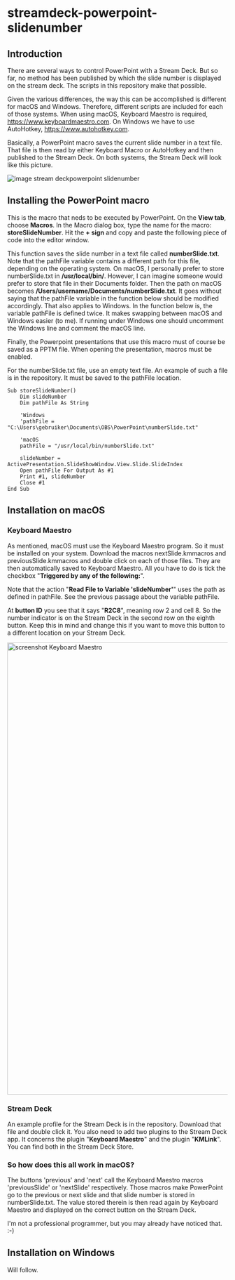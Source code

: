 # streamdeck-powerpoint-slidenumber
## Introduction
There are several ways to control PowerPoint with a Stream Deck. But so far, no method has been published by which the slide number is displayed on the stream deck. The scripts in this repository make that possible.

Given the various differences, the way this can be accomplished is different for macOS and Windows. Therefore, different scripts are included for each of those systems. When using macOS, Keyboard Maestro is required, https://www.keyboardmaestro.com. On Windows we have to use AutoHotkey, https://www.autohotkey.com.

Basically, a PowerPoint macro saves the current slide number in a text file. That file is then read by either Keyboard Macro or AutoHotkey and then published to the Stream Deck. 
On both systems, the Stream Deck will look like this picture. 

![image stream deckpowerpoint slidenumber](https://user-images.githubusercontent.com/2992051/128610860-d135c847-7085-4fdc-9766-f427daf2f761.png)

## Installing the PowerPoint macro
This is the macro that neds to be executed by PowerPoint. On the **View tab**, choose **Macros**. In the Macro dialog box, type the name for the macro: **storeSlideNumber**. Hit the **+ sign** and copy and paste the following piece of code into the editor window.

This function saves the slide number in a text file called **numberSlide.txt**.
Note that the pathFile variable contains a different path for this file, depending on the operating system. On macOS, I personally prefer to store numberSlide.txt in **/usr/local/bin/**. However, I can imagine someone would prefer to store that file in their Documents folder. Then the path on macOS becomes **/Users/username/Documents/numberSlide.txt**. It goes without saying that the pathFile variable in the function below should be modified accordingly. That also applies to Windows. In the function below is, the variable pathFile is defined twice. It makes swapping between macOS and Windows easier (to me). If running under Windows one should uncomment the Windows line and comment the macOS line.

Finally, the Powerpoint presentations that use this macro must of course be saved as a PPTM file. When opening the presentation, macros must be enabled. 

For the numberSlide.txt file, use an empty text file. An example of such a file is in the repository. It must be saved to the pathFile location.

```VBScript
Sub storeSlideNumber()
    Dim slideNumber
    Dim pathFile As String
    
    'Windows
    'pathFile = "C:\Users\gebruiker\Documents\OBS\PowerPoint\numberSlide.txt"
    
    'macOS
    pathFile = "/usr/local/bin/numberSlide.txt"
    
    slideNumber = ActivePresentation.SlideShowWindow.View.Slide.SlideIndex
    Open pathFile For Output As #1
    Print #1, slideNumber
    Close #1
End Sub
```

## Installation on macOS
### Keyboard Maestro
As mentioned, macOS must use the Keyboard Maestro program. So it must be installed on your system. Download the macros nextSlide.kmmacros and previousSlide.kmmacros and double click on each of those files. They are then automatically saved to Keyboard Maestro. All you have to do is tick the checkbox "**Triggered by any of the following:**". 

Note that the action "**Read File to Variable 'slideNumber'**" uses the path as defined in pathFile. See the previous passage about the variable pathFile. 

At **button ID** you see that it says "**R2C8**", meaning row 2 and cell 8. So the number indicator is on the Stream Deck in the second row on the eighth button. Keep this in mind and change this if you want to move this button to a different location on your Stream Deck. 

<img width="1030" alt="screenshot Keyboard Maestro" src="https://user-images.githubusercontent.com/2992051/128613031-5b544004-62de-4f2c-b003-cc83009fe263.png">

### Stream Deck
An example profile for the Stream Deck is in the repository. Download that file and double click it. You also need to add two plugins to the Stream Deck app. It concerns the plugin "**Keyboard Maestro**" and the plugin "**KMLink**". You can find both in the Stream Deck Store. 

### So how does this all work in macOS?
The buttons 'previous' and 'next' call the Keyboard Maestro macros 'previousSlide' or 'nextSlide' respectively. Those macros make PowerPoint go to the previous or next slide and that slide number is stored in numberSlide.txt. The value stored therein is then read again by Keyboard Maestro and displayed on the correct button on the Stream Deck. 

I'm not a professional programmer, but you may already have noticed that. :-)

## Installation on Windows
Will follow.
